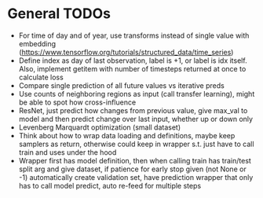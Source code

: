 # General TODOs

- For time of day and of year, use transforms instead of single value with embedding (https://www.tensorflow.org/tutorials/structured_data/time_series)
- Define index as day of last observation, label is +1, or label is idx itself. Also, implement getitem with number of timesteps returned at once to calculate loss
- Compare single prediction of all future values vs iterative preds
- Use counts of neighboring regions as input (call transfer learning), might be able to spot how cross-influence
- ResNet, just predict how changes from previous value, give max_val to model and then predict change over last input, whether up or down only
- Levenberg Marquardt optimization (small dataset)
- Think about how to wrap data loading and definitions, maybe keep samplers as return, otherwise could keep in wrapper s.t. just have to call train and uses under the hood
- Wrapper first has model definition, then when calling train has train/test split arg and give dataset, if patience for early stop given (not None or -1) automatically create validation set, have prediction wrapper that only has to call model predict, auto re-feed for multiple steps